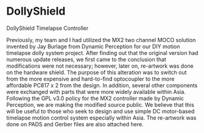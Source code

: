 # DollyShield
DollyShield Timelapse Controller

Previously, my team and I had utilized the MX2 two channel MOCO solution invented by Jay Burlage from Dynamic Perception for our DIY motion timelapse dolly system project.
After finding out that the original version had numerous update releases, we first came to the conclusion that modifications were not necessary; however, later on, re-artwork was done on the hardware shield.
The purpose of this alteration was to switch out from the more expensive and hard-to-find optocoupler to the more affordable PC817 x 2 from the design. In addition, several other components were exchanged with parts that were more widely available within Asia.
Following the GPL v3.0 policy for the MX2 controller made by Dynamic Perception, we are making the modified source public.
We believe that this will be useful to those who seek to design and use simple DC motor-based timelapse motion control system especially within Asia.
The re-artwork was done on PADS and Gerber files are also attached here.
